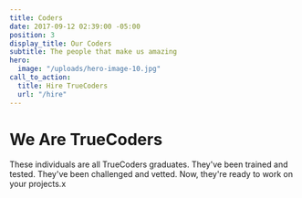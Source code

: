 ```yaml
---
title: Coders
date: 2017-09-12 02:39:00 -05:00
position: 3
display_title: Our Coders
subtitle: The people that make us amazing
hero:
  image: "/uploads/hero-image-10.jpg"
call_to_action:
  title: Hire TrueCoders
  url: "/hire"
---
```


# We Are TrueCoders

These individuals are all TrueCoders graduates. They've been trained and tested. They've been challenged and vetted. Now, they're ready to work on your projects.x
